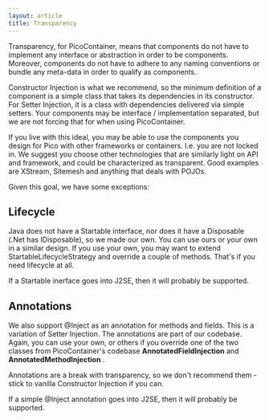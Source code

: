 ```yaml
---
layout: article
title: Transparency
---
```


Transparency, for PicoContainer, means that components do not have to implement any interface or abstraction in order to be components. Moreover, components do not have to adhere to any naming conventions or bundle any meta-data in order to qualify as components.

Constructor Injection is what we recommend, so the minimum definition of a component is a simple class that takes its dependencies in its constructor. For Setter Injection, it is a class with dependencies delivered via simple setters. Your components may be interface / implementation separated, but we are not forcing that for when using PicoContainer.

If you live with this ideal, you may be able to use the components you design for Pico with other frameworks or containers. I.e. you are not locked in. We suggest you choose other technologies that are similarly light on API and framework, and could be characterized as transparent. Good examples are XStream, Sitemesh and anything that deals with POJOs.

Given this goal, we have some exceptions:

## Lifecycle

Java does not have a Startable interface, nor does it have a Disposable (.Net has IDisposable), so we made our own. You can use ours or your own in a similar design. If you use your own, you may want to extend StartableLifecycleStrategy and override a couple of methods. That's if you need lifecycle at all.

If a Startable inerface goes into J2SE, then it will probably be supported.

## Annotations

We also support @Inject as an annotation for methods and fields. This is a variation of Setter Injection. The annotations are part of our codebase. Again, you can use your own, or others if you override one of the two classes from PicoContainer's codebase **AnnotatedFieldInjection** and **AnnotatedMethodInjection** .

Annotations are a break with transparency, so we don't recommend them - stick to vanilla Constructor Injection if you can.

If a simple @Inject annotation goes into J2SE, then it will probably be supported.
